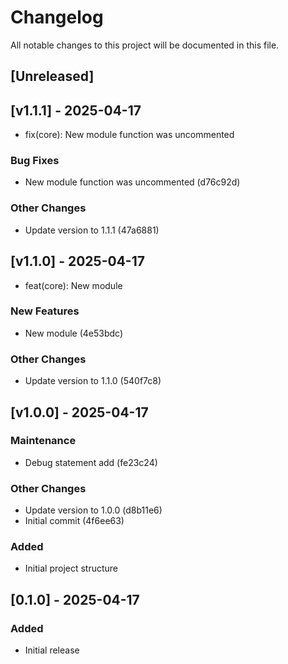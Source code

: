 # Changelog

All notable changes to this project will be documented in this file.

## [Unreleased]

## [v1.1.1] - 2025-04-17
- fix(core): New module function was uncommented

### Bug Fixes
- New module function was uncommented (d76c92d)

### Other Changes
- Update version to 1.1.1 (47a6881)



## [v1.1.0] - 2025-04-17
- feat(core): New module

### New Features
- New module (4e53bdc)

### Other Changes
- Update version to 1.1.0 (540f7c8)



## [v1.0.0] - 2025-04-17
### Maintenance
- Debug statement add (fe23c24)

### Other Changes
- Update version to 1.0.0 (d8b11e6)
- Initial commit (4f6ee63)



### Added
- Initial project structure

## [0.1.0] - 2025-04-17

### Added
- Initial release